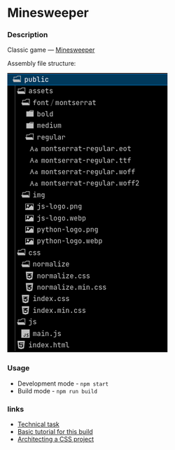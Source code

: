 # Minesweeper

### Description
  Classic game — [Minesweeper](https://en.wikipedia.org/wiki/Minesweeper_(video_game))
  
  Assembly file structure:
  
  ![Assembly file structure](./src/assets/img/assembly-file-structure.png)

### Usage
  - Development mode - `npm start`
  - Build mode - `npm run build`

### links
  - [Technical task](https://github.com/rolling-scopes-school/tasks/blob/master/tasks/minesweeper/README.md)
  - [Basic tutorial for this build](https://www.youtube.com/watch?v=qSZvGlIKGPg&list=PL0xWjA6ceuAx_LTUOJ20WUBwK_UUUwics&index=21&t=1428s)
  - [Architecting a CSS project](https://sass-guidelin.es/#architecture)